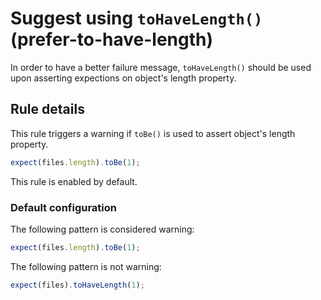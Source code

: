 # Suggest using  `toHaveLength()` (prefer-to-have-length)

In order to have a better failure message, `toHaveLength()` should be used upon asserting expections on object's length property.

## Rule details

This rule triggers a warning if `toBe()` is used to assert object's length property.

```js
expect(files.length).toBe(1);
```

This rule is enabled by default.

### Default configuration

The following pattern is considered warning:

```js
expect(files.length).toBe(1);
```

The following pattern is not warning:

```js
expect(files).toHaveLength(1);
```
